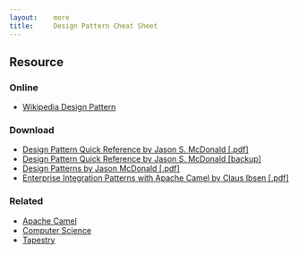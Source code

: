 ```yaml
---
layout:    more
title:     Design Pattern Cheat Sheet
---
```

<div class="content content-400">
    <div class="board board-326">
        <h2 class="board-title">Resource</h2>
        <div class="board-card">
            <h3 class="board-card-title">Online</h3>
            <ul>
                <li><a href="http://en.wikipedia.org/wiki/Design_pattern">Wikipedia Design Pattern </a></li>
            </ul>
        </div>
        <div class="board-card">
            <h3 class="board-card-title">Download</h3>
            <ul>
                <li><a href="http://www.mcdonaldland.info/2007/11/28/40/">Design Pattern Quick Reference by Jason S. McDonald [.pdf]</a></li>
                <li><a href="/static/cs/designpatternscard1.pdf">Design Pattern Quick Reference by Jason S. McDonald [backup]</a></li>
                <li><a href="http://refcardz.dzone.com/refcardz/design-patterns">Design Patterns by Jason McDonald [.pdf]</a></li>
                <li><a href="http://refcardz.dzone.com/refcardz/enterprise-integration">Enterprise Integration Patterns with Apache Camel by Claus Ibsen [.pdf]</a></li>
            </ul>
        </div>
        <div class="board-card">
            <h3 class="board-card-title">Related</h3>
            <ul>
                <li><a href="/apache-camel" title="Apache Camel Cheat Sheet">Apache Camel</a></li>
                <li><a href="/computer-science" title="Computer Science Cheat Sheet">Computer Science</a></li>
                <li><a href="/tapestry" title="Tapestry Cheat Sheet">Tapestry</a></li>
            </ul>
        </div>
    </div>
</div>

